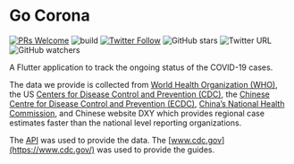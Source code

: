 # Go Corona  
[![PRs Welcome](https://img.shields.io/badge/PRs-welcome-brightgreen.svg?style=flat)](http://makeapullrequest.com)
![build](https://github.com/r0hnx/GoCorona/workflows/build/badge.svg?branch=v1.1)
[![Twitter Follow](https://img.shields.io/twitter/follow/r0hnx?label=Follow&style=social)](https://twitter.com/r0hnx)
![GitHub stars](https://img.shields.io/github/stars/r0hnx/GoCorona?style=social)
![Twitter URL](https://img.shields.io/twitter/url?style=social&url=https%3A%2F%2Fr0hnx.github.io%2FGoCorona%2F)
![GitHub watchers](https://img.shields.io/github/watchers/r0hnx/GoCorona?style=social)

A Flutter application to track the ongoing status of the COVID-19 cases. 

The data we provide is collected from [World Health Organization (WHO)](https://www.who.int/), the US [Centers for Disease Control and Prevention (CDC)](https://www.cdc.gov/), the [Chinese Centre for Disease Control and Prevention (ECDC)](http://www.chinacdc.cn/en/), [China’s National Health Commission](http://en.nhc.gov.cn/), and Chinese website DXY which provides regional case estimates faster than the national level reporting organizations.

The [API]( https://coronavirus-19-api.herokuapp.com/ ) was used to provide the data. The [www.cdc.gov](https://www.cdc.gov/) was used to provide the guides.

